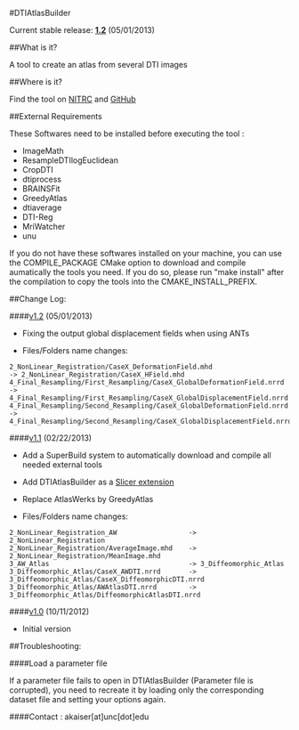 #DTIAtlasBuilder

Current stable release: [**1.2**](http://github.com/NIRALUser/DTIAtlasBuilder/tree/v1.2) (05/01/2013)

##What is it?

A tool to create an atlas from several DTI images

##Where is it?

Find the tool on [NITRC](http://www.nitrc.org/projects/dtiatlasbuilder "DTIAtlasBuilder on NITRC") and [GitHub](http://github.com/NIRALUser/DTIAtlasBuilder "DTIAtlasBuilder on GitHub")

##External Requirements

These Softwares need to be installed before executing the tool :
- ImageMath
- ResampleDTIlogEuclidean
- CropDTI
- dtiprocess
- BRAINSFit
- GreedyAtlas
- dtiaverage
- DTI-Reg
- MriWatcher
- unu

If you do not have these softwares installed on your machine, you can use the COMPILE_PACKAGE CMake option to download and compile aumatically the tools you need. If you do so, please run "make install" after the compilation to copy the tools into the CMAKE_INSTALL_PREFIX.

##Change Log:

####[v1.2](http://github.com/NIRALUser/DTIAtlasBuilder/tree/v1.2) (05/01/2013)

- Fixing the output global displacement fields when using ANTs

- Files/Folders name changes:

```
2_NonLinear_Registration/CaseX_DeformationField.mhd                     -> 2_NonLinear_Registration/CaseX_HField.mhd
4_Final_Resampling/First_Resampling/CaseX_GlobalDeformationField.nrrd   -> 4_Final_Resampling/First_Resampling/CaseX_GlobalDisplacementField.nrrd
4_Final_Resampling/Second_Resampling/CaseX_GlobalDeformationField.nrrd  -> 4_Final_Resampling/Second_Resampling/CaseX_GlobalDisplacementField.nrrd
```

####[v1.1](http://github.com/NIRALUser/DTIAtlasBuilder/tree/v1.1) (02/22/2013)

- Add a SuperBuild system to automatically download and compile all needed external tools

- Add DTIAtlasBuilder as a [Slicer extension](http://www.slicer.org/slicerWiki/index.php/Documentation/Nightly/Extensions/DTIAtlasBuilder)

- Replace AtlasWerks by GreedyAtlas

- Files/Folders name changes:

```
2_NonLinear_Registration_AW                  -> 2_NonLinear_Registration
2_NonLinear_Registration/AverageImage.mhd    -> 2_NonLinear_Registration/MeanImage.mhd
3_AW_Atlas                                   -> 3_Diffeomorphic_Atlas
3_Diffeomorphic_Atlas/CaseX_AWDTI.nrrd       -> 3_Diffeomorphic_Atlas/CaseX_DiffeomorphicDTI.nrrd
3_Diffeomorphic_Atlas/AWAtlasDTI.nrrd        -> 3_Diffeomorphic_Atlas/DiffeomorphicAtlasDTI.nrrd
```

####[v1.0](http://github.com/NIRALUser/DTIAtlasBuilder/tree/v1.0) (10/11/2012)

- Initial version


##Troubleshooting:

####Load a parameter file

If a parameter file fails to open in DTIAtlasBuilder (Parameter file is corrupted), you need to recreate it by loading only the corresponding dataset file and setting your options again.

####Contact : akaiser[at]unc[dot]edu
